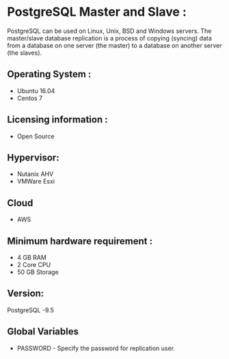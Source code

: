 PostgreSQL Master and Slave :
============================
PostgreSQL can be used on Linux, Unix, BSD and Windows servers. The master/slave database replication is a process of copying (syncing) data from a database on one server (the master) to a database on another server (the slaves).



Operating System :
------------------
 - Ubuntu 16.04 
 - Centos 7

Licensing information :
----------------------
 - Open Source

Hypervisor:
-----------
 - Nutanix AHV
 - VMWare Esxi

Cloud 
------
- AWS 

Minimum hardware requirement :
-----------------------------
 - 4 GB RAM
 - 2 Core CPU
 - 50 GB Storage

Version:
--------
 PostgreSQL -9.5

Global Variables
-----------------
 - PASSWORD - Specify the password for replication user.

